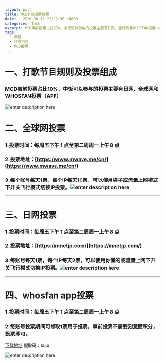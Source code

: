 ```yaml
---
layout: post
title: MCD事前投票教程
date:   2020-08-12 22:12:30 +0800
categories: Tech
excerpt: MCD事前投票占比10%，中饭可以参与的投票主要有日网、全球网和WHOSFAN投票（APP）
tags:
  - 教程
  - 打歌节目
  - MCD投票
---
```

# 一、打歌节目规则及投票组成
### MCD事前投票占比10%，中饭可以参与的投票主要有日网、全球网和WHOSFAN投票（APP）
![enter description here](https://github.com/plxd1106/plxd1106.github.io/blob/gh-pages/_posts/images/MCD.jpg?raw=true)
# 二、全球网投票
### 1.投票时间：每周五下午 1 点至第二周周一上午 8 点 
### 2.投票地址：[https://www.mwave.me/cn/](https://www.mwave.me/cn/)
### 3.每个账号每天1票，每个IP每天10票，可以使用梯子或流量上网模式下开关飞行模式切换IP投票。![enter description here](https://github.com/plxd1106/plxd1106.github.io/blob/gh-pages/_posts/images/%E5%85%A8%E7%90%83%E7%BD%91.jpg?raw=true)
---

# 三、日网投票
###  1.投票时间：每周五下午 1 点至第二周周一上午 8 点
###  2.投票地址：[https://mnetjp.com/](https://mnetjp.com/)
###  3.每账号每天1票，每个IP每天2票，可以使用你懂的或流量上网下开关飞行模式切换IP投票。![enter description here](https://github.com/plxd1106/plxd1106.github.io/blob/gh-pages/_posts/images/mcd%E6%97%A5%E7%BD%91.jpg?raw=true)
---
# 四、whosfan app投票
### 1.投票时间：每周五下午 1 点至第二周周一上午 8 点
### 2.每账号投票期间可领取1票用于投票。事前投票不需要刻意攒积分，投票即可。
[下载地址](https://pan.baidu.com/s/19xXZmG-SM_nCxp82VkmDlQ)   提取码：suju


![enter description here](https://github.com/plxd1106/plxd1106.github.io/blob/gh-pages/_posts/images/whosfan.jpg?raw=true)
